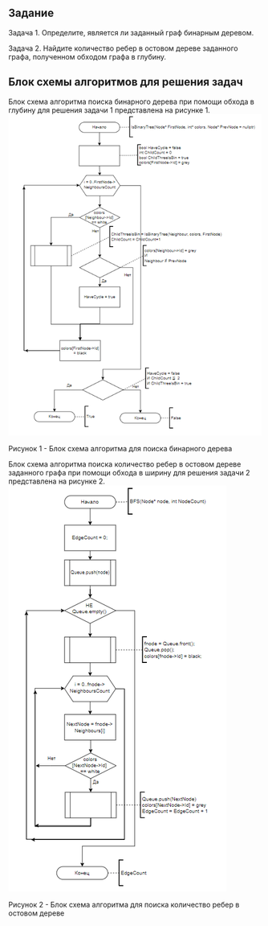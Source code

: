 ## Задание

Задача 1. Определите, является ли заданный граф бинарным деревом.

Задача 2. Найдите количество ребер в остовом дереве заданного графа, полученном обходом графа в глубину. 
	
## Блок схемы алгоритмов для решения задач

Блок схема алгоритма поиска бинарного дерева при помощи обхода в глубину для решения задачи 1 представлена на рисунке 1.
 ![image](https://github.com/timi09/assets/blob/main/Algoritms/task10/1.png)

Рисунок 1 - Блок схема алгоритма для поиска бинарного дерева

Блок схема алгоритма поиска количество ребер в остовом дереве заданного графа при помощи обхода в ширину для решения задачи 2 представлена на рисунке 2.
 ![image](https://github.com/timi09/assets/blob/main/Algoritms/task10/2.png)

Рисунок 2 - Блок схема алгоритма для поиска количество ребер в остовом дереве
